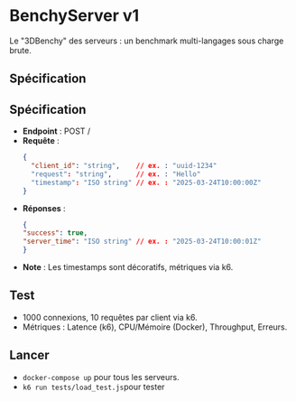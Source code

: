 # BenchyServer v1
Le "3DBenchy" des serveurs : un benchmark multi-langages sous charge brute.

## Spécification
## Spécification
- **Endpoint** : POST /
- **Requête** :
  ```json
  {
    "client_id": "string",    // ex. : "uuid-1234"
    "request": "string",      // ex. : "Hello"
    "timestamp": "ISO string" // ex. : "2025-03-24T10:00:00Z"
  }

- **Réponses** :
  ```json
  {
  "success": true,
  "server_time": "ISO string" // ex. : "2025-03-24T10:00:01Z"
  }
- **Note** : Les timestamps sont décoratifs, métriques via k6.

## Test
- 1000 connexions, 10 requêtes par client via k6.
- Métriques : Latence (k6), CPU/Mémoire (Docker), Throughput, Erreurs.

## Lancer
- `docker-compose up` pour tous les serveurs.
- `k6 run tests/load_test.js`pour tester
